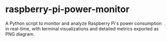 # raspberry-pi-power-monitor
A Python script to monitor and analyze Raspberry Pi's power consumption in real-time, with terminal visualizations and detailed metrics exported as PNG diagram.
